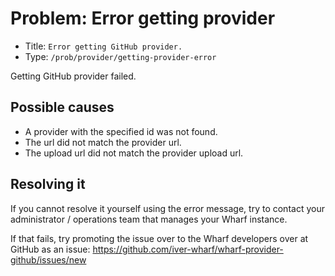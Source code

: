 # Problem: Error getting provider

<!-- panels:start -->

<!-- div:right-panel -->

- Title: `Error getting GitHub provider.`
- Type: `/prob/provider/getting-provider-error`

<!-- div:left-panel -->

Getting GitHub provider failed.

<!-- panels:end -->

## Possible causes

<!-- panels:start -->

- A provider with the specified id was not found.
- The url did not match the provider url.
- The upload url did not match the provider upload url.

<!-- panels:end -->

## Resolving it

If you cannot resolve it yourself using the error message, try to contact your
administrator / operations team that manages your Wharf instance.

If that fails, try promoting the issue over to the Wharf developers over at
GitHub as an issue: <https://github.com/iver-wharf/wharf-provider-github/issues/new>
